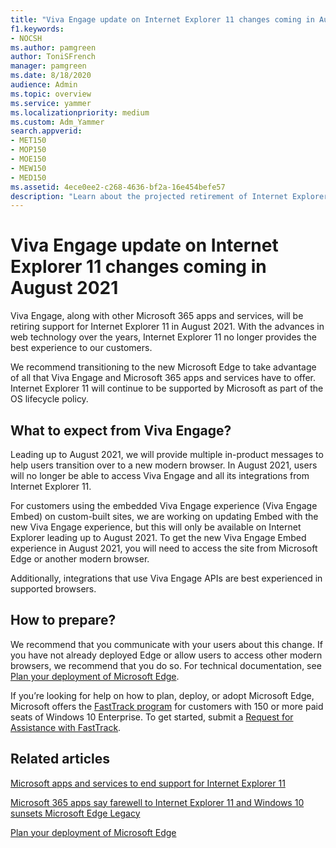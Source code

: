```yaml
---
title: "Viva Engage update on Internet Explorer 11 changes coming in August 2021"
f1.keywords:
- NOCSH
ms.author: pamgreen
author: ToniSFrench
manager: pamgreen
ms.date: 8/18/2020
audience: Admin
ms.topic: overview
ms.service: yammer
ms.localizationpriority: medium
ms.custom: Adm_Yammer
search.appverid:
- MET150
- MOP150
- MOE150
- MEW150
- MED150
ms.assetid: 4ece0ee2-c268-4636-bf2a-16e454befe57
description: "Learn about the projected retirement of Internet Explorer coming in August 2021."
---
```

# Viva Engage update on Internet Explorer 11 changes coming in August 2021

Viva Engage, along with other Microsoft 365 apps and services, will be retiring support for Internet Explorer 11 in August 2021. With the advances in web technology over the years, Internet Explorer 11 no longer provides the best experience to our customers.

We recommend transitioning to the new Microsoft Edge to take advantage of all that Viva Engage and Microsoft 365 apps and services have to offer. Internet Explorer 11 will continue to be supported by Microsoft as part of the OS lifecycle policy.

## What to expect from Viva Engage?

Leading up to August 2021, we will provide multiple in-product messages to help users transition over to a new modern browser. In August 2021, users will no longer be able to access Viva Engage and all its integrations from Internet Explorer 11.

For customers using the embedded Viva Engage experience (Viva Engage Embed) on custom-built sites, we are working on updating Embed with the new Viva Engage experience, but this will only be available on Internet Explorer leading up to August 2021. To get the new Viva Engage Embed experience in August 2021, you will need to access the site from Microsoft Edge or another modern browser.

Additionally, integrations that use Viva Engage APIs are best experienced in supported browsers. 

## How to prepare?

We recommend that you communicate with your users about this change. If you have not already deployed Edge or allow users to access other modern browsers, we recommend that you do so. For technical documentation, see [Plan your deployment of Microsoft Edge](/deployedge/deploy-edge-plan-deployment).

If you’re looking for help on how to plan, deploy, or adopt Microsoft Edge, Microsoft offers the [FastTrack program](/fasttrack/win-10-microsoft-edge-assistance-offered) for customers with 150 or more paid seats of Windows 10 Enterprise. To get started, submit a [Request for Assistance with FastTrack](/fasttrack/win-10-microsoft-edge-assistance-offered).


## Related articles

[Microsoft apps and services to end support for Internet Explorer 11](/lifecycle/announcements/internet-explorer-11-support-end-dates)

[Microsoft 365 apps say farewell to Internet Explorer 11 and Windows 10 sunsets Microsoft Edge Legacy](https://techcommunity.microsoft.com/t5/microsoft-365-blog/microsoft-365-apps-say-farewell-to-internet-explorer-11-and/ba-p/1591666)

[Plan your deployment of Microsoft Edge](/deployedge/deploy-edge-plan-deployment)